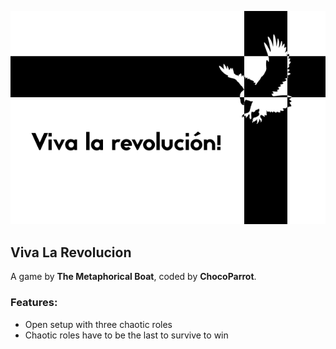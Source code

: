 ![Banner](flavours/viva-la-revolucion/assets/Banner.png?raw=true)

## Viva La Revolucion

A game by **The Metaphorical Boat**, coded by **ChocoParrot**.

### Features:

- Open setup with three chaotic roles
- Chaotic roles have to be the last to survive to win
